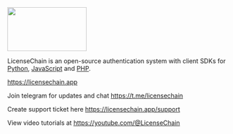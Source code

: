 <img src="https://licensechain.app/theme/licensechain/assets/logo.png" alt="" width="180" height="100">

LicenseChain is an open-source authentication system with client SDKs for [Python](https://github.com/LicenseChain/LicenseChain-Python), [JavaScript](https://github.com/LicenseChain/LicenseChain-JS) and [PHP](https://github.com/LicenseChain/LicenseChain-PHP).

https://licensechain.app

Join telegram for updates and chat https://t.me/licensechain

Create support ticket here https://licensechain.app/support

View video tutorials at https://youtube.com/@LicenseChain
